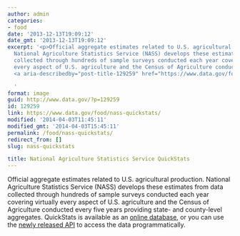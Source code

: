 ```yaml
---
author: admin
categories:
- food
date: '2013-12-13T19:09:12'
date_gmt: '2013-12-13T19:09:12'
excerpt: '<p>Official aggregate estimates related to U.S. agricultural production.
  National Agriculture Statistics Service (NASS) develops these estimates from data
  collected through hundreds of sample surveys conducted each year covering virtually
  every aspect of U.S. agriculture and the Census of Agriculture conducted &hellip;
  <a aria-describedby="post-title-129259" href="https://www.data.gov/food/nass-quickstats/">Continued</a></p>

  '
format: image
guid: http://www.data.gov/?p=129259
id: 129259
link: https://www.data.gov/food/nass-quickstats/
modified: '2014-04-03T11:45:11'
modified_gmt: '2014-04-03T15:45:11'
permalink: /food/nass-quickstats/
redirect_from: []
slug: nass-quickstats

title: National Agriculture Statistics Service QuickStats
---
```

Official aggregate estimates related to U.S. agricultural production. National Agriculture Statistics Service (NASS) develops these estimates from data collected through hundreds of sample surveys conducted each year covering virtually every aspect of U.S. agriculture and the Census of Agriculture conducted every five years providing state- and county-level aggregates. QuickStats is available as an [online database](http://www.quickstats.nass.usda.gov/), or you can use the [newly released API](http://www.quickstats.nass.usda.gov/api) to access the data programmatically.


